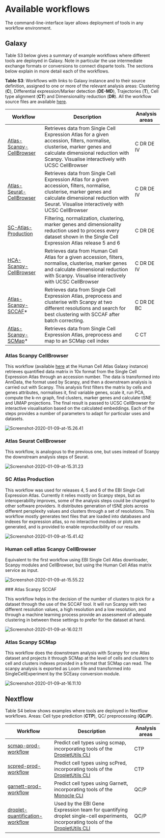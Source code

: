 # Available workflows

The command-line-interface layer allows deployment of tools in any workflow environment. 

## Galaxy

Table S3 below gives a summary of example workflows where different tools are deployed in Galaxy. Note in particular the use intermediate exchange formats or conversions to connect disparte tools. The sections below explain in more detail each of the workflows.

**Table S3**: Workflows with links to  Galaxy instance and to their source definition, assigned to one or more of the relevant analysis areas: Clustering (**C**), Differential expression/Marker detection (**DE-MD**), Trajectories (**T**), Cell type alignment (**CT**) and Dimensionality reduction (**DR**). All the workflow source files are available [here](https://github.com/ebi-gene-expression-group/container-galaxy-sc-tertiary/tree/develop/workflows).

| Workflow | Description | Analysis areas |
|----------|-------------|----------------|
| [Atlas-Scanpy-CellBrowser](https://humancellatlas.usegalaxy.eu/u/pmoreno/w/atlas-scanpy-cellbrowser-imported-from-uploaded-file) | Retrieves data from Single Cell Expression Atlas for a given accession, filters, normalise, clusterise, marker genes and calculate dimensional reduction with Scanpy. Visualise interactively with UCSC CellBrowser | C DR DE IV |
| [Atlas-Seurat-CellBrowser](https://humancellatlas.usegalaxy.eu/u/pmoreno/w/atlas-seurat-cellbrowser-imported-from-uploaded-file) | Retrieves data from Single Cell Expression Atlas for a given accession, filters, normalise, clusterise, marker genes and calculate dimensional reduction with Seurat. Visualise interactively with UCSC CellBrowser | C DR DE IV |
| [SC-Atlas-Production](https://humancellatlas.usegalaxy.eu/u/pmoreno/w/scanpy-prod-13-smart-imported-from-uploaded-file) | Filtering, normalization, clustering, marker genes and dimensionality reduction used to process every dataset shown in the Single Cell Expression Atlas release 5 and 6 | C DR DE |
| [HCA-Scanpy-CellBrowser](https://humancellatlas.usegalaxy.eu/u/pmoreno/w/hca-scanpy-cellbrowser) | Retrieves data from Human Cell Atlas for a given accession, filters, normalise, clusterise, marker genes and calculate dimensional reduction with Scanpy. Visualise interactively with UCSC CellBrowser | C DR DE IV |
| [Atlas-Scanpy-SCCAF](https://humancellatlas.usegalaxy.eu/u/pmoreno/w/atlas-scanpy-sccaf)* | Retrieves data from Single Cell Expression Atlas, preprocess and clusterise with Scanpy at two different resolutions and search for best clustering with SCCAF after batch correcting. | C DR DE BC |
| [Atlas-Scanpy-SCMap](https://humancellatlas.usegalaxy.eu/u/pmoreno/w/atlas-scanpy-scmap)* | Retrieves data from Single Cell Expression Atlas, preprocess and map to an SCMap cell index | C CT |

### Atlas Scanpy CellBrowser

This workflow (available [here](https://humancellatlas.usegalaxy.eu/u/pmoreno/w/atlas-scanpy-cellbrowser-imported-from-uploaded-file) at the Human Cell Atlas Galaxy instance) retrieves quantified data matrix
in 10x format from the Single Cell Expression Atlas through an accession number. The data is transformed
into AnnData, the format used by Scanpy, and then a downstream analysis is carried out with Scanpy. This analysis first filters the matrix by cells and genes attributes, normalises it, find variable genes, scale it, run PCA, compute the k-nn graph, find clusters, marker genes and calculate tSNE and UMAP projections. The final result is passed to UCSC CellBrowser for interactive visualisation based on the calculated embeddings. Each of the steps provides a number of parameters to adapt for particular uses and datasets.

![Screenshot-2020-01-09-at-15.26.41](img/Screenshot-2020-01-09-at-15.26.41.png)

### Atlas Seurat CellBrowser

This workflow, is analogous to the previous one, but uses instead of Scanpy the downstream analysis steps of Seurat.

![Screenshot-2020-01-09-at-15.31.23](img/Screenshot-2020-01-09-at-15.31.23.png)

### SC Atlas Production

This workflow was used for releases 4, 5 and 6 of the EBI Single Cell Expression Atlas. Currently it relies mostly on Scanpy steps, but as interoperability improves, some of the analysis
steps could be changed to other software providers. It distributes generation of tSNE plots across different persplexity values and clusters through a set of resolutions. This workflow mostly generates text files that are loaded into databases and indexes for expression atlas, so no interactive modules or plots are generated, and is provided to enable reproducibility of our results.

![Screenshot-2020-01-09-at-15.41.42](img/Screenshot-2020-01-09-at-15.41.42.png)

### Human cell atlas Scanpy CellBrowser

Equivalent to the first workflow using EBI Single Cell Atlas downloader, Scanpy modules and CellBrowser, but using the Human Cell Atlas matrix service as input.

![Screenshot-2020-01-09-at-15.55.22](img/Screenshot-2020-01-09-at-15.55.22.png)


### Atlas Scanpy SCCAF

This workflow helps in the decision of the number of clusters to pick for a dataset through the use of the SCCAF tool. It will run Scanpy with two different resolution values, a high resolution and a low resolution, and through a machine learning process provide an assessment of adequate clustering in between these settings to prefer for the dataset at hand.

![Screenshot-2020-01-09-at-16.02.11](img/Screenshot-2020-01-09-at-16.02.11.png)

### Atlas Scanpy SCMap

This workflow does the downstream analysis with Scanpy for one Atlas dataset and projects it through SCMap at the level of cells and clusters to cell and clusters indexes provided in a format that SCMap can read. The scanpy analysis is exported as Loom file and transformed into SingleCellExperiment by the SCEasy conversion module.

![Screenshot-2020-01-09-at-16.11.10](img/Screenshot-2020-01-09-at-16.11.10.png)

## Nextflow

Table S4 below shows examples where tools are deployed in Nextflow workflows. Areas: Cell type prediction (**CTP**), QC/ preprocessing (**QC/P**). 

| Workflow | Description | Analysis areas |
|----------|-------------|----------------|
| [scmap-prod-workflow](https://github.com/ebi-gene-expression-group/scmap-prod-workflow]) | Predict cell types using scmap, incorporating tools of the [DropletUtils CLI](https://github.com/ebi-gene-expression-group/dropletutils-scripts) | CTP |
| [scpred-prod-workflow](https://github.com/ebi-gene-expression-group/scpred-prod-workflow]) | Predict cell types using scPred, incorporating tools of the [DropletUtils CLI](https://github.com/ebi-gene-expression-group/dropletutils-scripts) | CTP |
| [garnett-prod-workflow](https://github.com/ebi-gene-expression-group/garnett-prod-workflow) | Predict cell types using Garnett, incorporating tools of the [Monocle CLI](https://github.com/ebi-gene-expression-group/monocle-scripts) | QC/P |
| [droplet-quantification-workflow](https://github.com/ebi-gene-expression-group/scxa-droplet-quantification-workflow/blob/develop/main.nf) | Used by the EBI Gene Expression team for quantifying droplet single-cell experiments, incorporating tools of the [DropletUtils CLI](https://github.com/ebi-gene-expression-group/dropletutils-scripts) | QC/P | 
